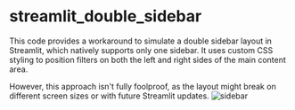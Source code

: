 # streamlit_double_sidebar
This code provides a workaround to simulate a double sidebar layout in Streamlit, which natively supports only one sidebar. It uses custom CSS styling to position filters on both the left and right sides of the main content area.

However, this approach isn't fully foolproof, as the layout might break on different screen sizes or with future Streamlit updates.
![sidebar](https://github.com/user-attachments/assets/73bab75d-1a6e-4e9f-b762-45221acf077c)
